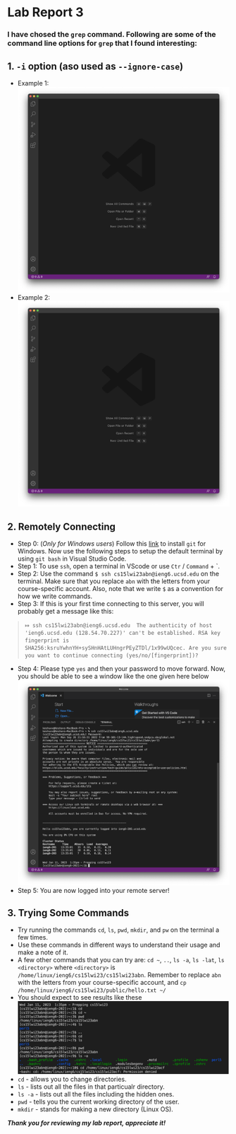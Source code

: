 # Lab Report 3 

### I have chosed the `grep` command. Following are some of the command line options for `grep` that I found interesting:

## 1. `-i` option (aso used as `--ignore-case`)
   * Example 1: ![Image](images/VSC.png)
   * Example 2: ![Image](images/VSC.png)
   
## 2. Remotely Connecting
   * Step 0: (_Only for Windows users_) Follow this [link](https://git-scm.com/download/win) to install `git` for Windows. Now use the following steps to setup the default terminal by using `git bash` in Visual Studio Code. 
   * Step 1: To use `ssh`, open a terminal in VScode or use `Ctr` / `Command` + `. 
   * Step 2: Use the command `$ ssh cs15lwi23abn@ieng6.ucsd.edu` on the terminal. Make sure that you replace `abn` with the letters from your course-specific account. Also, note that we write `$` as a convention for how we write commands. 
   * Step 3: If this is your first time connecting to this server, you will probably get a message like this:
> `⤇ ssh cs15lwi23abn@ieng6.ucsd.edu 
The authenticity of host 'ieng6.ucsd.edu (128.54.70.227)' can't be established.
RSA key fingerprint is SHA256:ksruYwhnYH+sySHnHAtLUHngrPEyZTDl/1x99wUQcec.
Are you sure you want to continue connecting (yes/no/[fingerprint])?`
   * Step 4: Please type `yes` and then your password to move forward. Now, you should be able to see a window like the one given here below ![Image](images/ssh.png)
   * Step 5: You are now logged into your remote server! 
  

## 3. Trying Some Commands
   * Try running the commands `cd`, `ls`, `pwd`, `mkdir`, and `pw` on the terminal a few times. 
   * Use these commands in different ways to understand their usage and make a note of it.
   * A few other commands that you can try are: `cd ~`, `..`, `ls -a`, `ls -lat`, `ls <directory>` where `<directory>` is `/home/linux/ieng6/cs15lwi23/cs15lwi23abn`. Remember to replace `abn` with the letters from your course-specific account, and `cp /home/linux/ieng6/cs15lwi23/public/hello.txt ~/`
   * You should expect to see results like these ![Image](images/commands.jpg)
   * `cd` - allows you to change directories.
   * `ls` - lists out all the files in that particualr directory. 
   * `ls -a` - lists out all the files including the hidden ones. 
   * `pwd` - tells you the current working directory of the user. 
   * `mkdir` - stands for making a new directory (Linux OS).
 
***Thank you for reviewing my lab report, appreciate it!*** 

